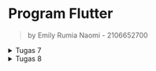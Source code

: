 # Program Flutter

> by Emily Rumia Naomi - 2106652700

<details>
<summary>Tugas 7</summary>

## Tugas 7: *"counter_7"*  

## 💡 Jelaskan apa yang dimaksud dengan stateless widget dan stateful widget dan jelaskan perbedaan dari keduanya.
Stateless Widget adalah widget statis dimana seluruh konfigurasi yang dimuat didalamnya telah diinisiasi sejak awal. Widget ini tidak dapat diubah dan tidak akan pernah berubah. Contoh stateless widget adalah Icon, IconButton, dan Text.

Stateful Widget adalah  sifatnya adalah dinamis, sehingga widget ini dapat diperbaharui kapanpun dibutuhkan berdasarkan user actions atau ketika terjadinya perubahan data. Stateful widget dapat mengubah atau mengupdate tampilan, menambah widget laiinya, mengubah nilai variabel, icon, warna dan masih banyak lagi. Contoh stateful widget adalah Checkbox,  Radio, Form, dan TextField.

## 💡 Sebutkan widget apa saja yang kamu pakai di proyek kali ini dan jelaskan fungsinya.
1. `AppBar`, salah satu bagian yang umumnya digunakan pada sebuah aplikasi sebagai menu petunjuk untuk memudahkan pengguna aplikasi. Menyediakan Properti `title` untuk judul
2. `Center`, memposisikan widget child di tengah
3. `Column`, memposisikan widget chlidren secara vertikal
4. `FloatingActionButton`, seperti button yang ketika di click menjalan suatu fungsi
5. `Text`, menampilkan sebuah string 
6. `Positioned`, mengatur posisi child widget 
7. `Stack`, menampilkan widget child secara bertumpuk 
8. `Visibility`, mengatur visibility widget child
9. `Icon`, graphical icon widget

## 💡 Apa fungsi dari setState()? Jelaskan variabel apa saja yang dapat terdampak dengan fungsi tersebut.
setState() memberitahu flutter framework bahwa ada yang berubah pada State, setelah itu akan melakukan build ulang untuk merubah value pada variabel tersebut. Fungsi ini merencanakan suatu pembaruan ke suatu state objek komponen. Ketika state berubah, komponen merespons dengan me-render ulang. 

Variabel yang terdampak dengan fungsi tersebut dalah variabel yang berubah jika fungsi tersebut dijalankan/dipanggil. Pada tugas ini, variabel _counter yang terdampak yaitu bertambah satu satuan saat fungsi _incrementCounter() dipanggil dan berkurang satu satuan jika _counter lebih dari 0 saat fungsi _decrementCounter() dipanggil.

## 💡 Jelaskan perbedaan antara const dengan final.
Final (variabel yang menggunakan keyword final) diinialisasi pada saat pertama kali digunakan dan hanya disetel sekali. Dengan kata lain nilai final akan diketahui pada saat run-time. final dapat digunakan untuk deklarasi variabel immutable yang `nilainya sudah ataupun belum diketahui pada saat waktu kompilasi berjalan`.

Const dapat digunakan untuk deklarasi variabel immutable yang `nilainya bersifat konstan dan harus sudah diketahui pada saat waktu kompilasi (Compile time) berjalan`, artinya adalah nilai dari variabel tersebut harus sudah di berikan value secara langsung.

## 💡 Jelaskan bagaimana cara kamu mengimplementasikan checklist di atas.
- [x] Membuat sebuah program Flutter baru dengan nama counter_7.<br>
-> Generate proyek Flutter dan masuk ke dalam direktori proyek.<br>
   ```shell
   flutter create counter_7
   cd counter_7
   ```
  -> Jalankan proyek melalui Terminal atau Command Prompt.
     ```shell
     flutter run
     ```
- [x] Mengubah tampilan program menjadi seperti berikut.<br>
  -> Buka file lib/main.dart dengan IDE dan menambahkan kode berikut untuk membuat dua button `-` di bottom-left dan `+` di bottom-right:
   ```shell
   floatingActionButtonLocation: FloatingActionButtonLocation.centerFloat,
   floatingActionButton: Stack(
          fit: StackFit.expand,
          children: [
            Positioned(
              left: 30,
              bottom: 20,
              child: FloatingActionButton(
                tooltip: 'Decrement',
                onPressed: () {},
                child: const Icon(
                  Icons.remove,
                  size: 40,
                ),
              ),
            ),
            Positioned(
              bottom: 20,
              right: 30,
              child: FloatingActionButton(
                tooltip: 'Increment',
                onPressed: () {},
                child: const Icon(
                  Icons.add,
                  size: 40,
                ),
              ),
            ),
          ],
        )
   ```
- [x] Mengimplementasikan logika berikut pada program.
  - [x] Tombol + menambahkan angka sebanyak satu satuan. <br>
  -> Membuat fungsi untuk melakukan logika increment:
    ```shell
    void _incrementCounter() {
      setState(() {
        _counter++;
      });
    }
    ```
    -> Menambahkan kode berikut pada button `+` untuk menjalankan fungsi tersebut ketika di pencet:
    ```shell
    onPressed: _incrementCounter,
    ```
  - [x] Tombol - mengurangi angka sebanyak satu satuan. <br>
  -> Membuat fungsi untuk melakukan logika decrement:
    ```shell
    void _decrementCounter() {
      setState(() {
        _counter--;
      });
    }
    ```
    -> Menambahkan kode berikut pada button `-` untuk menjalankan fungsi tersebut ketika di pencet:
    ```shell
    onPressed: _decrementCounter,
    ```
  - [x] Apabila counter bernilai 0, maka tombol - tidak memiliki efek apapun pada counter.<br>
  -> Menambahkan kodisi if pada fungsi logika decrement, sehingga kode menjadi berikut:
    ```shell
    void _decrementCounter() {
      setState(() {
        if (_counter > 0) {
          _counter--;
        }
      });
    }
    ```
  - [x] Apabila counter bernilai ganjil, maka teks indikator berubah menjadi "GANJIL" dengan warna biru.<br>
  -> Pada class `Widget` tambahkan variabel bool untuk membedakan apakah counter ganjil atau genap
     ```shell
     bool check = _counter % 2 == 0;
     ``` 
    -> Menambahkan kodisi jika check = true, maka counter genap sehingga Text menjadi sebagai berikut:
       ```shell
       check
       ? const Text(
         'GENAP',
          style: TextStyle(color: Colors.red),
       )
      : (kondisi false)
      ```
  - [x] Apabila counter bernilai genap, maka teks indikator berubah menjadi "GENAP" dengan warna merah.<br>
  -> Lengkapi kode untuk handle kondisi jika check = false, maka counter ganjil sehingga Text menjadi sebagai berikut:
     ```shell
     ... (kondisi true) ...
     : const Text(
      'GANJIL',
       style: TextStyle(color: Colors.blue),
     ),
     ```
  - [x] Angka 0 dianggap sebagai angka genap.<br>
  -> `_counter % 2 == 0` sudah memastikan bahwa 0 dianggap sebagai angka genap

</details>

<details>
<summary>Tugas 8</summary>

## Tugas 8: *" budget tracking app"*  

## 💡 Jelaskan perbedaan Navigator.push dan Navigator.pushReplacement.
`Navigator.push` adalah metode yang menampilkan halaman baru di atas halaman sebelumnya (ditimpa). Berbeda dengan `Navigator.pushReplacement` yang mengantikan halaman sebelumnya dengan halaman baru. 

## 💡 Sebutkan widget apa saja yang kamu pakai di proyek kali ini dan jelaskan fungsinya.
1. `AppBar`, salah satu bagian yang umumnya digunakan pada sebuah aplikasi sebagai menu petunjuk untuk memudahkan pengguna aplikasi. Menyediakan Properti `title` untuk judul
2. `Center`, memposisikan widget child di tengah
3. `Column`, memposisikan widget chlidren secara vertikal
4. `Drawer`, panel untuk navigasi
5. `Text`, menampilkan sebuah string 
6. `TextFormField`, input form berupa string
7. `Stack`, menampilkan widget child secara bertumpuk 
8. `Form`, membuat form
9. `Icon`, graphical icon widget
10. `IconButton`, membuat button dengan bentuk sebuah icon
11. `DropdownButton`, input dengan pilihan
12. `Expanded`, mengisi widget child di space yang masih kosong
13. `TextButton`, button dengan sebuah tulisan
14. `Card`, membuat layout card

## 💡 Sebutkan jenis-jenis event yang ada pada Flutter
1. onPressed(), execute suatu fungsi ketika mengklik sebuah button
2. onTap(), execute suatu fungsi ketika mengklik sebuah widget satu kali
3. onChanged(), execute suatu fungsi ketika merubah suatu value pada sebuah widget
4. onSaved(), execute suatu fungsi ketika menyimpan sebuah form

## 💡 Jelaskan bagaimana cara kerja Navigator dalam "mengganti" halaman dari aplikasi Flutter.
Logic navigasi pada flutter bekerja seperti sebuah stack. Stack tersebut juga menyimpan data, bedanya data yang disimpan berupa halaman. Data pada top of stack adalah halaman yang muncul kepada pengguna. Metode push akan menjalankan logic mengganti halaman dengan menambahkan halaman baru pada top of stack sehingga halaman sebelumnya ditimpa (Navigator.push) atau digantikan (Navigator.pushReplacement) dan halaman baru tersebut yang muncul di layar pengguna. Metode pop kebalikannya akan top of stack dan menampilkan halaman sebelumnya kepada pengguna.

## 💡 Jelaskan bagaimana cara kamu mengimplementasikan checklist di atas.
- Membuka folder aplikasi flutter `counter_7` pada tugas 7
- Membuat file `drawer.dart` untuk membuat widget drawer sebagai navigasi antar halaman program counter, tambah budget, dan data budget.
- Membuat file `budget.dart` untuk membuat class `Budget` yang akan menyimpan attribut-attribut dari object `Budget` dan menyimpan semua object `Budget` pada list static `listBudget`.
- Membuat file`form.dart` untuk membuat form yang menerima input `_judul` berupa string dengan widget TextFormField, input `_nominal` berupa integer dengan widget TextFormField yang nantinya dari string akan di parse menjadi int, dan input `_tipe` berupa stirng dengan widget DropdownButton sehingga terdapat pilihan dari list string yang berisi Pemasukan dan Pengeluaran. Setelah itu, terdapat tombol dengan event `onPressed()` untuk menyimpan form dan membuat object `Budget` serta menambahkan object pada `listBudget` dengan widget TextButton.
- Membuat file `data.dart` untuk menampilkan semua object yang ada di `listBudget`. Jika tidak ada object maka akan menampilkan tulisan "Tidak ada budget!". Jika ada, maka object akan ditampilkan dengan layout card menggunakan widget card.



